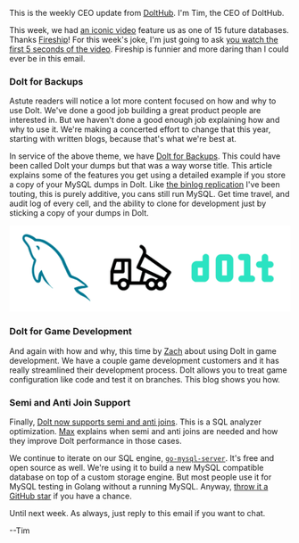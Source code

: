 This is the weekly CEO update from [DoltHub](https://www.dolthub.com/). I'm Tim, the CEO of DoltHub. 

This week, we had [an iconic video](https://www.youtube.com/watch?v=jb2AvF8XzII&t=128s) feature us as one of 15 future databases. Thanks [Fireship](https://www.youtube.com/@Fireship)! For this week's joke, I'm just going to ask [you watch the first 5 seconds of the video](https://www.youtube.com/watch?v=jb2AvF8XzII&t=128s). Fireship is funnier and more daring than I could ever be in this email.

### Dolt for Backups

Astute readers will notice a lot more content focused on how and why to use Dolt. We've done a good job building a great product people are interested in. But we haven't done a good enough job explaining how and why to use it. We're making a concerted effort to change that this year, starting with written blogs, because that's what we're best at.

In service of the above theme, we have [Dolt for Backups](). This could have been called Dolt your dumps but that was a way worse title. This article explains some of the features you get using a detailed example if you store a copy of your MySQL dumps in Dolt. Like [the binlog replication](https://www.dolthub.com/blog/2022-12-16-coming_soon_binlog_replication/) I've been touting, this is purely additive, you cans still run MySQL. Get time travel, and audit log of every cell, and the ability to clone for development just by sticking a copy of your dumps in Dolt.

![Dolt your Dumps](../images/mysqldump-dolt.png)

### Dolt for Game Development

And again with how and why, this time by [Zach](https://www.dolthub.com/team#zach) about using Dolt in game development. We have a couple game development customers and it has really streamlined their development process. Dolt allows you to treat game configuration like code and test it on branches. This blog shows you how.

### Semi and Anti Join Support

Finally, [Dolt now supports semi and anti joins](https://www.dolthub.com/blog/2023-02-03-subquery-unnesting/). This is a SQL analyzer optimization. [Max](https://www.dolthub.com/team#max) explains when semi and anti joins are needed and how they improve Dolt performance in those cases. 

We continue to iterate on our SQL engine, [`go-mysql-server`](https://github.com/dolthub/go-mysql-server). It's free and open source as well. We're using it to build a new MySQL compatible database on top of a custom storage engine. But most people use it for MySQL testing in Golang without a running MySQL. Anyway, [throw it a GitHub star](https://github.com/dolthub/go-mysql-server) if you have a chance.

Until next week. As always, just reply to this email if you want to chat.

--Tim
